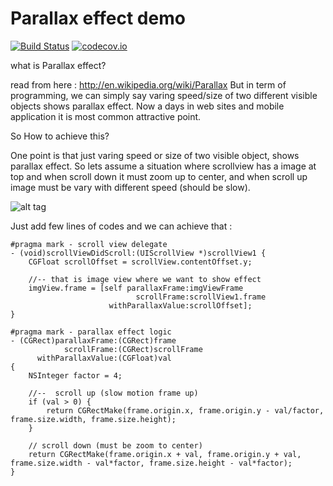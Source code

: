 # Parallax effect demo

[![Build Status](https://travis-ci.org/dayitv89/Parallax.svg?branch=master)](https://travis-ci.org/dayitv89/Parallax)
[![codecov.io](https://codecov.io/github/dayitv89/Parallax/coverage.svg?branch=master)](https://codecov.io/github/dayitv89/Parallax?branch=master)

what is Parallax effect?


read from here : http://en.wikipedia.org/wiki/Parallax
But in term of programming, we can simply say varing speed/size of two different visible objects shows parallax effect.
Now a days in web sites and mobile application it is most common attractive point.

So How to achieve this?


One point is that just varing speed or size of two visible object, shows parallax effect. So lets assume a situation where scrollview has a image at top and when scroll down it must zoom up to center, and when scroll up image must be vary with different speed (should be slow).

![alt tag](https://raw.githubusercontent.com/gauravds/Parallax/master/HappyHoli.gif)


Just add few lines of codes and we can achieve that :

```
#pragma mark - scroll view delegate
- (void)scrollViewDidScroll:(UIScrollView *)scrollView1 {
    CGFloat scrollOffset = scrollView.contentOffset.y;

    //-- that is image view where we want to show effect
    imgView.frame = [self parallaxFrame:imgViewFrame
                            scrollFrame:scrollView1.frame
                      withParallaxValue:scrollOffset];
}

#pragma mark - parallax effect logic
- (CGRect)parallaxFrame:(CGRect)frame
            scrollFrame:(CGRect)scrollFrame
      withParallaxValue:(CGFloat)val
{
    NSInteger factor = 4;

    //--  scroll up (slow motion frame up)
    if (val > 0) {
        return CGRectMake(frame.origin.x, frame.origin.y - val/factor, frame.size.width, frame.size.height);
    }

    // scroll down (must be zoom to center)
    return CGRectMake(frame.origin.x + val, frame.origin.y + val, frame.size.width - val*factor, frame.size.height - val*factor);
}

```
